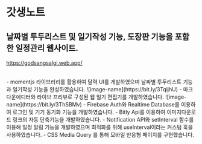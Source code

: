 # 갓생노트

## 날짜별 투두리스트 및 일기작성 기능, 도장판 기능을 포함한 일정관리 웹사이트.

https://godsangsalgi.web.app/

<br/>
 - momentjs 라이브러리를 활용하여 달력 UI를 개발하였으며 날짜별 투두리스트 기능과 일기작성 기능을 완성하였습니다.
![image-name](https://bit.ly/3TqijhU)
 - 마크다운에디터와 라이브 프리뷰로 구성된 웹 일기 편집기를 개발하였습니다.
![image-name](https://bit.ly/3ThSBMv)
 - Firebase Auth와 Realtime Database를 이용하여 로그인 및 기기 동기화 기능을 개발하였습니다.
 - Bitly Api를 이용하여 이미지다운로드 링크의 자동 단축기능을 개발하였습니다.
 - Notification API와 setInterval 함수를 이용해 일정 알림 기능을 개발하였으며 최적화를 위해 useInterval이라는 커스텀 훅을 사용하였습니다.
 - CSS Media Query 를 통해 모바일 반응형 페이지를 구현했습니다.
<br/>
